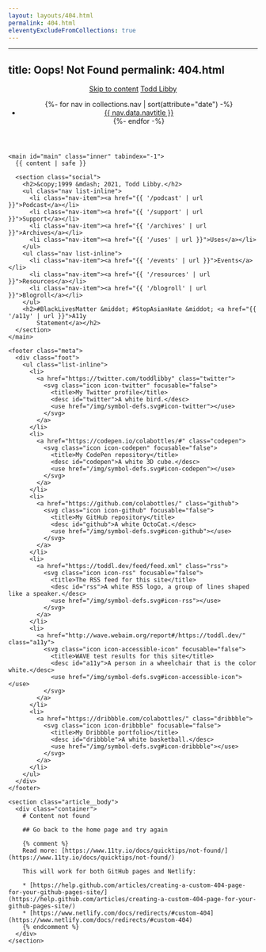 ```yaml
---
layout: layouts/404.html
permalink: 404.html
eleventyExcludeFromCollections: true
---
```


---

title: Oops! Not Found
permalink: 404.html
---

<!doctype html>
<html lang="en">

<head>
  <meta charset="utf-8">
  <meta name="viewport" content="width=device-width, initial-scale=1.0">
  <meta name="description"
    content="{{ renderData.description or description or metadata.description }}">
  <meta name="p:domain_verify" content="cb09c2fcfbe261d7926ac5162b998917" />
  <title>{{ renderData.title or title or metadata.title }}</title>
  <link rel="stylesheet" href="{{ '/css/index.css' | url }}" />
  <link rel="alternate" href="{{ metadata.feed.path | url }}" type="application/atom+xml">
  <link rel="icon" href="{{ '/img/favicon.png' | url }}" />
  <style>
    /*latin*/
    @font-face {
      font-family: 'Work Sans';
      font-style: normal;
      font-weight: 400;
      font-stretch: 100%;
      font-display: swap;
      src: url(https://fonts.bunny.net/work-sans/files/work-sans-latin-400-normal.woff2) format('woff2'), url(https://fonts.bunny.net/work-sans/files/work-sans-latin-400-normal.woff) format('woff');
      unicode-range: U+0000-00FF, U+0131, U+0152-0153, U+02BB-02BC, U+02C6, U+02DA, U+02DC, U+2000-206F, U+2074, U+20AC, U+2122, U+2191, U+2193, U+2212, U+2215, U+FEFF, U+FFFD;
    }

    /* latin-ext */
    @font-face {
      font-family: 'Work Sans';
      font-style: normal;
      font-weight: 400;
      font-stretch: 100%;
      font-display: swap;
      src: url(https://fonts.bunny.net/work-sans/files/work-sans-latin-ext-400-normal.woff2) format('woff2'), url(https://fonts.bunny.net/work-sans/files/work-sans-latin-ext-400-normal.woff) format('woff');
      unicode-range: U+0100-024F, U+0259, U+1E00-1EFF, U+2020, U+20A0-20AB, U+20AD-20CF, U+2113, U+2C60-2C7F, U+A720-A7FF;
    }

    /* vietnamese */
    @font-face {
      font-family: 'Work Sans';
      font-style: normal;
      font-weight: 400;
      font-stretch: 100%;
      font-display: swap;
      src: url(https://fonts.bunny.net/work-sans/files/work-sans-vietnamese-400-normal.woff2) format('woff2'), url(https://fonts.bunny.net/work-sans/files/work-sans-vietnamese-400-normal.woff) format('woff');
      unicode-range: U+0102-0103, U+0110-0111, U+0128-0129, U+0168-0169, U+01A0-01A1, U+01AF-01B0, U+1EA0-1EF9, U+20AB;
    }

    /* latin */
    @font-face {
      font-family: 'Work Sans';
      font-style: normal;
      font-weight: 800;
      font-stretch: 100%;
      font-display: swap;
      src: url(https://fonts.bunny.net/work-sans/files/work-sans-latin-800-normal.woff2) format('woff2'), url(https://fonts.bunny.net/work-sans/files/work-sans-latin-800-normal.woff) format('woff');
      unicode-range: U+0000-00FF, U+0131, U+0152-0153, U+02BB-02BC, U+02C6, U+02DA, U+02DC, U+2000-206F, U+2074, U+20AC, U+2122, U+2191, U+2193, U+2212, U+2215, U+FEFF, U+FFFD;
    }

    /* latin-ext */
    @font-face {
      font-family: 'Work Sans';
      font-style: normal;
      font-weight: 800;
      font-stretch: 100%;
      font-display: swap;
      src: url(https://fonts.bunny.net/work-sans/files/work-sans-latin-ext-800-normal.woff2) format('woff2'), url(https://fonts.bunny.net/work-sans/files/work-sans-latin-ext-800-normal.woff) format('woff');
      unicode-range: U+0100-024F, U+0259, U+1E00-1EFF, U+2020, U+20A0-20AB, U+20AD-20CF, U+2113, U+2C60-2C7F, U+A720-A7FF;
    }

    /* vietnamese */
    @font-face {
      font-family: 'Work Sans';
      font-style: normal;
      font-weight: 800;
      font-stretch: 100%;
      font-display: swap;
      src: url(https://fonts.bunny.net/work-sans/files/work-sans-vietnamese-800-normal.woff2) format('woff2'), url(https://fonts.bunny.net/work-sans/files/work-sans-vietnamese-800-normal.woff) format('woff');
      unicode-range: U+0102-0103, U+0110-0111, U+0128-0129, U+0168-0169, U+01A0-01A1, U+01AF-01B0, U+1EA0-1EF9, U+20AB;
  </style>
</head>

<body>
  <div class="wrapper">
    <header>
      <a href="#main" class="visible-hidden">Skip to content</a>
      <a href="{{ '/' | url }}" id="title">Todd Libby</a>
      <nav>
        <ul class="navigation main-nav">
          {%- for nav in collections.nav | sort(attribute="date") -%}
          <li class="nav-item{% if nav.url == page.url %} nav-item-active{% endif %}">
            <a href="{{ nav.url | url }}">{{ nav.data.navtitle }}</a>
          </li>
          {%- endfor -%}
        </ul>
      </nav>
    </header>

    <main id="main" class="inner" tabindex="-1">
      {{ content | safe }}

      <section class="social">
        <h2>&copy;1999 &mdash; 2021, Todd Libby.</h2>
        <ul class="nav list-inline">
          <li class="nav-item"><a href="{{ '/podcast' | url }}">Podcast</a></li>
          <li class="nav-item"><a href="{{ '/support' | url }}">Support</a></li>
          <li class="nav-item"><a href="{{ '/archives' | url }}">Archives</a></li>
          <li class="nav-item"><a href="{{ '/uses' | url }}">Uses</a></li>
        </ul>
        <ul class="nav list-inline">
          <li class="nav-item"><a href="{{ '/events' | url }}">Events</a></li>
          <li class="nav-item"><a href="{{ '/resources' | url }}">Resources</a></li>
          <li class="nav-item"><a href="{{ '/blogroll' | url }}">Blogroll</a></li>
        </ul>
        <h2>#BlackLivesMatter &middot; #StopAsianHate &middot; <a href="{{ '/a11y' | url }}">A11y
            Statement</a></h2>
      </section>
    </main>

    <footer class="meta">
      <div class="foot">
        <ul class="list-inline">
          <li>
            <a href="https://twitter.com/toddlibby" class="twitter">
              <svg class="icon icon-twitter" focusable="false">
                <title>My Twitter profile</title>
                <desc id="twitter">A white bird.</desc>
                <use href="/img/symbol-defs.svg#icon-twitter"></use>
              </svg>
            </a>
          </li>
          <li>
            <a href="https://codepen.io/colabottles/#" class="codepen">
              <svg class="icon icon-codepen" focusable="false">
                <title>My CodePen repository</title>
                <desc id="codepen">A white 3D cube.</desc>
                <use href="/img/symbol-defs.svg#icon-codepen"></use>
              </svg>
            </a>
          </li>
          <li>
            <a href="https://github.com/colabottles/" class="github">
              <svg class="icon icon-github" focusable="false">
                <title>My GitHub repository</title>
                <desc id="github">A white OctoCat.</desc>
                <use href="/img/symbol-defs.svg#icon-github"></use>
              </svg>
            </a>
          </li>
          <li>
            <a href="https://toddl.dev/feed/feed.xml" class="rss">
              <svg class="icon icon-rss" focusable="false">
                <title>The RSS feed for this site</title>
                <desc id="rss">A white RSS logo, a group of lines shaped like a speaker.</desc>
                <use href="/img/symbol-defs.svg#icon-rss"></use>
              </svg>
            </a>
          </li>
          <li>
            <a href="http://wave.webaim.org/report#/https://toddl.dev/" class="a11y">
              <svg class="icon icon-accessible-icon" focusable="false">
                <title>WAVE test results for this site</title>
                <desc id="a11y">A person in a wheelchair that is the color white.</desc>
                <use href="/img/symbol-defs.svg#icon-accessible-icon"></use>
              </svg>
            </a>
          </li>
          <li>
            <a href="https://dribbble.com/colabottles/" class="dribbble">
              <svg class="icon icon-dribbble" focusable="false">
                <title>My Dribbble portfolio</title>
                <desc id="dribbble">A white basketball.</desc>
                <use href="/img/symbol-defs.svg#icon-dribbble"></use>
              </svg>
            </a>
          </li>
        </ul>
      </div>
    </footer>
  </div>

  <!-- Current page: {{ page.url | url }} -->
</html>

    <section class="article__body">
      <div class="container">
        # Content not found

        ## Go back to the home page and try again

        {% comment %}
        Read more: [https://www.11ty.io/docs/quicktips/not-found/](https://www.11ty.io/docs/quicktips/not-found/)

        This will work for both GitHub pages and Netlify:

        * [https://help.github.com/articles/creating-a-custom-404-page-for-your-github-pages-site/](https://help.github.com/articles/creating-a-custom-404-page-for-your-github-pages-site/)
        * [https://www.netlify.com/docs/redirects/#custom-404](https://www.netlify.com/docs/redirects/#custom-404)
        {% endcomment %}
      </div>
    </section>
